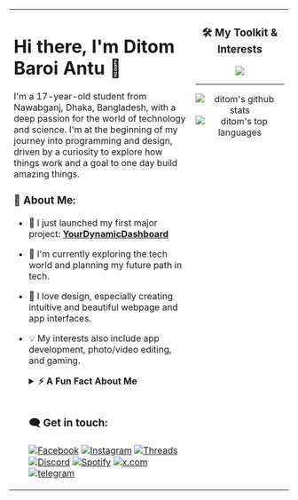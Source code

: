 <table width="100%">
  <tr>
    <td width="65%" valign="top">
      <h1 align="left">Hi there, I'm Ditom Baroi Antu 👋</h1>
      <p align="left">
        I'm a 17-year-old student from Nawabganj, Dhaka, Bangladesh, with a deep passion for the world of technology and science. I'm at the beginning of my journey into programming and design, driven by a curiosity to explore how things work and a goal to one day build amazing things.
      </p>

### 💬 About Me:
 - 🔭 I just launched my first major project: **[YourDynamicDashboard](https://github.com/xtditom/YourDynamicDashboard)**
 - 🌱 I'm currently exploring the tech world and planning my future path in tech.
 - 🎨 I love design, especially creating intuitive and beautiful webpage and app interfaces.
 - 💡 My interests also include app development, photo/video editing, and gaming.

   <details>
        <summary><b>⚡ A Fun Fact About Me</b></summary>
        <br/>
        <p>My love for technology started in my childhood. I used to explore my parents' phone so much that I'd occasionally cause problems they had to fix. Instead of stopping me, this cycle of exploring, breaking, and learning sparked a lifelong passion             for understanding how technology works!</p>
   </details>
      
   <br/>
      
    ### 🗨️ Get in touch:
      <p align="left">
        <a href="https://www.facebook.com/xtditom" target="blank"><img align="center" src="https://img.shields.io/badge/Facebook-%231877F2.svg?style=for-the-badge&logo=Facebook&logoColor=white" alt="Facebook" /></a>
        <a href="https://www.instagram.com/xtditom" target="blank"><img align="center" src="https://img.shields.io/badge/Instagram-%23E4405F.svg?style=for-the-badge&logo=Instagram&logoColor=white" alt="Instagram" /></a>
        <a href="https://www.threads.com/xtditom" target="blank"><img align="center" src="https://img.shields.io/badge/Threads-%23000000.svg?style=for-the-badge&logo=Threads&logoColor=white" alt="Threads" /></a>
        <a href="https://discordapp.com/users/1116336431099555950" target="blank"><img align="center" src="https://img.shields.io/badge/Discord-%235865F2.svg?style=for-the-badge&logo=discord&logoColor=white" alt="Discord" /></a>
        <a href="https://open.spotify.com/user/313rvjwnftjq4guskn43tku7wgye?si=c2d32cdad7db4ca2" target="blank"><img align="center" src="https://img.shields.io/badge/Spotify-%231ED760.svg?style=for-the-badge&logo=spotify&logoColor=white" alt="Spotify" /></a>
        <a href="https://x.com/xtditom369" target="blank"><img align="center" src="https://img.shields.io/badge/X-%23000000.svg?style=for-the-badge&logo=x&logoColor=white" alt="x.com" /></a>
        <a href="https://t.me/xtditom" target="blank"><img align="center" src="https://img.shields.io/badge/Telegram-%2326A5E4.svg?style=for-the-badge&logo=telegram&logoColor=white" alt="telegram" /></a>
      </p>
    </td>
    <td width="35%" valign="top">
  <h3 align="center">🛠️ My Toolkit & Interests</h3>
    <p align="center">
      <a href="https://skillicons.dev">
        <img src="https://skillicons.dev/icons?i=ae,androidstudio,blender,c,cs,cpp,css,discord,docker,dotnet,electron,flutter,gcp,git,github,gmail,html,ai,instagram,java,js,kali,kotlin,linkedin,linux,nodejs,nextjs,npm,ps,php,powershell,pr,react,twitter,unity,unreal,visualstudio,windows,wordpress,py,cloudflare,firebase&perline=7" />
      </a>
    </p>
  <hr>
    <p align="center">
      <img src="https://github-readme-stats.vercel.app/api?username=xtditom&show_icons=true&theme=tokyonight&rank_icon=github&hide_border=true" alt="ditom's github stats" />
      <img src="https://github-readme-stats.vercel.app/api/top-langs/?username=xtditom&layout=compact&theme=tokyonight&hide_border=true" alt="ditom's top languages" />
    </p>
</td>
  </tr>
</table>
